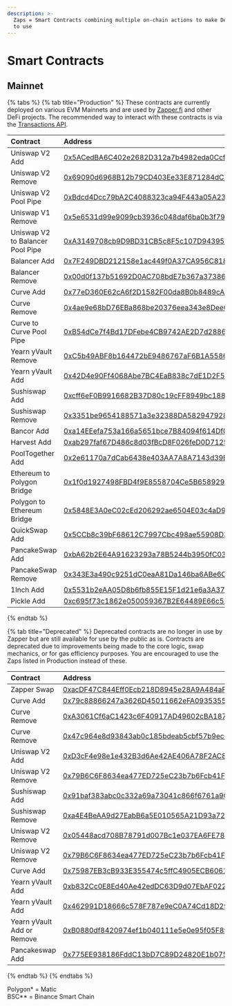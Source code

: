 ```yaml
---
description: >-
  Zaps = Smart Contracts combining multiple on-chain actions to make DeFi easy
  to use
---
```


# Smart Contracts

## Mainnet

{% tabs %}
{% tab title="Production" %}
These contracts are currently deployed on various EVM Mainnets and are used by [Zapper.fi](https://zapper.fi/) and other DeFi projects. The recommended way to interact with these contracts is via the [Transactions API](../zapper-api/api-guides/#transactions-api).

| Contract | Address | Version | Chain |
| :--- | :--- | :--- | :--- |
| Uniswap V2 Add | [0x5ACedBA6C402e2682D312a7b4982eda0Ccf2d2E3](https://etherscan.io/address/0x5ACedBA6C402e2682D312a7b4982eda0Ccf2d2E3) | 4.0 | Ethereum |
| Uniswap V2 Remove | [0x69090d6968B12b79CD403Ee33E871284dC7E92F6](https://etherscan.io/address/0x69090d6968b12b79cd403ee33e871284dc7e92f6) | 3.0.1 | Ethereum |
| Uniswap V2 Pool Pipe | [0xBdcd4Dcc79bA2C4088323ca94F443a05A23cA372](https://etherscan.io/address/0xBdcd4Dcc79bA2C4088323ca94F443a05A23cA372) | 1.1 | Ethereum |
| Uniswap V1 Remove | [0x5e6531d99e9099cb3936c048daf6ba0b3f79b9e2](https://etherscan.io/address/0x5e6531d99e9099cb3936c048daf6ba0b3f79b9e2) | 2.0 | Ethereum |
| Uniswap V2 to Balancer Pool Pipe | [0xA3149708cb9D9BD31CB5c8F5c107D94395B7bA64](https://etherscan.io/address/0xA3149708cb9D9BD31CB5c8F5c107D94395B7bA64) | 1.4 | Ethereum |
| Balancer Add | [0x7F249DBD212158e1ac449f0A37CA956C8186ac80](https://etherscan.io/address/0x7F249DBD212158e1ac449f0A37CA956C8186ac80) | 3.0 | Ethereum |
| Balancer Remove | [0x00d0f137b51692D0AC708bdE7b367a373865cFfe](https://etherscan.io/address/0x00d0f137b51692D0AC708bdE7b367a373865cFfe) | 2.2 | Ethereum |
| Curve Add | [0x77eD360E62cA6f2D1582F00da8B0b8489cA1e2E2](https://etherscan.io/address/0x77ed360e62ca6f2d1582f00da8b0b8489ca1e2e2) | 3.1 | Ethereum |
| Curve Remove | [0x4ae9e68bD76EBa868be20376eea343e8Dee02077](https://etherscan.io/address/0x4ae9e68bd76eba868be20376eea343e8dee02077) | 4.0.1 | Ethereum |
| Curve to Curve Pool Pipe | [0xB54dCe7f4Bd17DFebe4CB9742AE2D7d2886134d8](https://etherscan.io/address/0xB54dCe7f4Bd17DFebe4CB9742AE2D7d2886134d8) | 1.0 | Ethereum |
| Yearn yVault Remove | [0xC5b49ABF8b164472bE9486767aF6B1A5586B5609](https://etherscan.io/address/0xc5b49abf8b164472be9486767af6b1a5586b5609) | 2.0 | Ethereum |
| Yearn yVault Add | [0x42D4e90Ff4068Abe7BC4EaB838c7dE1D2F5998A3](https://etherscan.io/address/0x42d4e90ff4068abe7bc4eab838c7de1d2f5998a3) | 3.0 | Ethereum |
| Sushiswap Add | [0xcff6eF0B9916682B37D80c19cFF8949bc1886bC2](https://etherscan.io/address/0xcff6eF0B9916682B37D80c19cFF8949bc1886bC2) | 3.0 | Ethereum |
| Sushiswap Remove | [0x3351be9654188571a3e32388DA582947928111Ce](https://etherscan.io/address/0x3351be9654188571a3e32388da582947928111ce) | 2.0 | Ethereum |
| Bancor Add | [0xa14EEefa753a166a5651bce7B84094f614Df0D05](https://etherscan.io/address/0xa14EEefa753a166a5651bce7B84094f614Df0D05) | 2.1 | Ethereum |
| Harvest Add | [0xab297faf67D486c8d03fBcD8F026feD0D71254B9](https://etherscan.io/address/0xab297faf67D486c8d03fBcD8F026feD0D71254B9) | 1.0 | Ethereum |
| PoolTogether Add | [0x2e61170a7dCab6438e403AA7A8A7143d39ED0A65](https://etherscan.io/address/0x2e61170a7dCab6438e403AA7A8A7143d39ED0A65) | 1.0 | Ethereum |
| Ethereum to Polygon Bridge | [0x1f0d1927498FBD4f9E8558704Ce5B658929527Ec](https://etherscan.io/address/0x1f0d1927498fbd4f9e8558704ce5b658929527ec) | 1.2 | Ethereum |
| Polygon to Ethereum Bridge | [0x5848E3A0eC02cEd206292ae6504E03c4aD97BF76](https://explorer-mainnet.maticvigil.com/address/0x5848E3A0eC02cEd206292ae6504E03c4aD97BF76/transactions) | 1.0 | Polygon\* |
| QuickSwap Add | [0x5CCb8c39bF68612C7997Cbc498ae55908D32d223](https://explorer-mainnet.maticvigil.com/address/0x5CCb8c39bF68612C7997Cbc498ae55908D32d223/transactions) | 1.0 | Polygon\* |
| PancakeSwap Add | [0xbA62b2E64A91623293a78B5244b3950fC0398deE](https://bscscan.com/address/0xbA62b2E64A91623293a78B5244b3950fC0398deE) | 2.0 | BSC\*\* |
| PancakeSwap Remove | [0x343E3a490c9251dC0eaA81Da146ba6ABe6C78b2d](https://bscscan.com/address/0x343e3a490c9251dc0eaa81da146ba6abe6c78b2d) | 1.0 | BSC\*\* |
| 1Inch Add | [0x5531b2eAA05D8b6fb855E15F1d21e6a3A3794B4d](https://etherscan.io/address/0x5531b2eAA05D8b6fb855E15F1d21e6a3A3794B4d#code) | 1.0 | Ethereum |
| Pickle Add | [0xc695f73c1862e050059367B2E64489E66c525983](https://etherscan.io/address/0xc695f73c1862e050059367b2e64489e66c525983) | 1.0 | Ethereum |
{% endtab %}

{% tab title="Deprecated" %}
Deprecated contracts are no longer in use by Zapper but are still available for use by the public as is. Contracts are deprecated due to improvements being made to the core logic, swap mechanics, or for gas efficiency purposes. You are encouraged to use the Zaps listed in Production instead of these.

| Contract | Address | Version | Chain |
| :--- | :--- | :--- | :--- |
| Zapper Swap | [0xacDF47C844Eff0Ecb218D8945e28A9A484aF8D07](https://etherscan.io/address/0xacDF47C844Eff0Ecb218D8945e28A9A484aF8D07) | 1.3 | Ethereum |
| Curve Add | [0x79c88866247a3626D45011662eFA093535554B34](https://etherscan.io/address/0x79c88866247a3626D45011662eFA093535554B34) | 2.0.1 | Ethereum |
| Curve Remove | [0xA3061Cf6aC1423c6F40917AD49602cBA187181Dc](https://etherscan.io/address/0xA3061Cf6aC1423c6F40917AD49602cBA187181Dc) | 2.1 | Ethereum |
| Curve Remove | [0x47c964e8d93843ab0c185bdeab5cbf57b9ec613a](https://etherscan.io/address/0x47c964e8d93843ab0c185bdeab5cbf57b9ec613a) | 3.0.1 | Ethereum |
| Uniswap V2 Add | [0xD3cF4e98e1e432B3d6Ae42AE406A78F2AC8293D0](https://etherscan.io/address/0xD3cF4e98e1e432B3d6Ae42AE406A78F2AC8293D0) | 3.0.1 | Ethereum |
| Uniswap V2 Remove | [0x79B6C6F8634ea477ED725eC23b7b6Fcb41F00E58](https://etherscan.io/address/0x79B6C6F8634ea477ED725eC23b7b6Fcb41F00E58) | 2.1 | Ethereum |
| Sushiswap Add | [0x91baf383abc0c332a69a73041c866f6761a90b3c](https://etherscan.io/address/0x91baf383abc0c332a69a73041c866f6761a90b3c) | 2.0.1 | Ethereum |
| Sushiswap Remove | [0xa4E4BeAA9d27EabB6a5E010565A21D93a723c7e1](https://etherscan.io/address/0xa4E4BeAA9d27EabB6a5E010565A21D93a723c7e1) | 1.1 | Ethereum |
| Uniswap V2 Remove | [0x05448acd708B78791d007Bc1e037EA6FE78283A6](https://etherscan.io/address/0x05448acd708B78791d007Bc1e037EA6FE78283A6) | 3.0 | Ethereum |
| Uniswap V2 Remove | [0x79B6C6F8634ea477ED725eC23b7b6Fcb41F00E58](https://etherscan.io/address/0x79B6C6F8634ea477ED725eC23b7b6Fcb41F00E58) | 2.1 | Ethereum |
| Curve Add | [0x75987EB3cB933E355474c5ffC4905ECB6061796b](https://etherscan.io/address/0x75987EB3cB933E355474c5ffC4905ECB6061796b) | 3.0 | Ethereum |
| Yearn yVault Add | [0xb832Cc0E8Ed40Ae42edDC63D9d07EbAF022994E8](https://etherscan.io/address/0xb832Cc0E8Ed40Ae42edDC63D9d07EbAF022994E8) | 2.0 | Ethereum |
| Yearn yVault Add | [0x462991D18666c578F787e9eC0A74Cd18D2971E5F](https://etherscan.io/address/0x462991d18666c578f787e9ec0a74cd18d2971e5f) | 2.0.1 | Ethereum |
| Yearn yVault Add or Remove | [0xB0880df8420974ef1b040111e5e0e95f05F8fee1](https://etherscan.io/address/0xB0880df8420974ef1b040111e5e0e95f05F8fee1) | 1.5 | Ethereum |
| Pancakeswap Add | [0x775EE938186FddC13bD7C89D24820E1b0758F91D](https://bscscan.com/address/0x775ee938186fddc13bd7c89d24820e1b0758f91d#code) | 1.0 | BSC\*\* |
{% endtab %}
{% endtabs %}

Polygon\* = Matic  
BSC\*\* = Binance Smart Chain  




